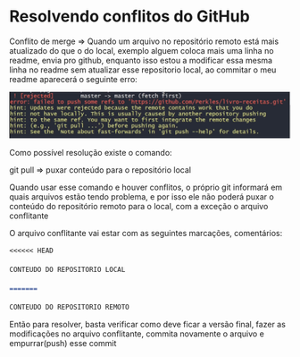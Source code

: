 # Resolvendo conflitos do GitHub

Conflito de merge ⇒ Quando um arquivo no repositório remoto está mais atualizado do que o do local, exemplo alguem coloca mais uma linha no readme, envia pro github, enquanto isso estou a modificar essa mesma linha no readme sem atualizar esse repositorio local, ao commitar o meu readme aparecerá o seguinte erro:

![Untitled](Resolvendo%20conflitos%20do%20GitHub%20bd6fadc890fc4723a47f84c6f5f453c3/Untitled.png)

Como possível resolução existe o comando:

git pull ⇒ puxar conteúdo para o repositório local

Quando usar esse comando e houver conflitos, o próprio git informará em quais arquivos estão tendo problema, e por isso ele não poderá puxar o conteúdo do repositório remoto para o local, com a exceção o arquivo conflitante

O arquivo conflitante vai estar com as seguintes marcações, comentários:

```markdown
<<<<<< HEAD

CONTEUDO DO REPOSITORIO LOCAL 

=======

CONTEUDO DO REPOSITORIO REMOTO
```

Então para resolver, basta verificar como deve ficar a versão final, fazer as modificações no arquivo conflitante, commita novamente o arquivo e empurrar(push) esse commit